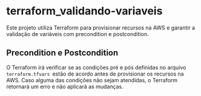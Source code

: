 # terraform_validando-variaveis

Este projeto utiliza Terraform para provisionar recursos na AWS e garantir a validação de variáveis com precondition e postcondition.

## Precondition e Postcondition

O Terraform irá verificar se as condições pré e pós definidas no arquivo `terraform.tfvars `estão de acordo antes de provisionar os recursos na AWS. Caso alguma das condições não sejam atendidas, o Terraform retornará um erro e não aplicará as mudanças.
